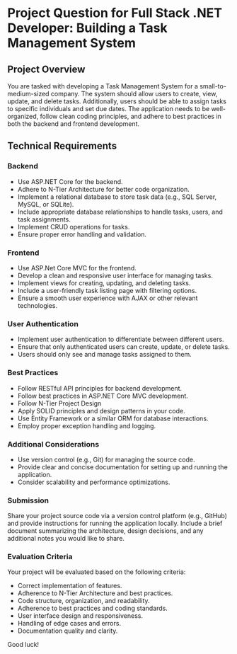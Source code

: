 # Project Question for Full Stack .NET Developer: Building a Task Management System

## Project Overview
You are tasked with developing a Task Management System for a small-to-medium-sized company. The system should allow users to create, view, update, and delete tasks. Additionally, users should be able to assign tasks to specific individuals and set due dates. The application needs to be well-organized, follow clean coding principles, and adhere to best practices in both the backend and frontend development.

## Technical Requirements

### Backend
- Use ASP.NET Core for the backend.
- Adhere to N-Tier Architecture for better code organization.
- Implement a relational database to store task data (e.g., SQL Server, MySQL, or SQLite).
- Include appropriate database relationships to handle tasks, users, and task assignments.
- Implement CRUD operations for tasks.
- Ensure proper error handling and validation.

### Frontend
- Use ASP.Net Core MVC for the frontend.
- Develop a clean and responsive user interface for managing tasks.
- Implement views for creating, updating, and deleting tasks.
- Include a user-friendly task listing page with filtering options.
- Ensure a smooth user experience with AJAX or other relevant technologies.

### User Authentication
- Implement user authentication to differentiate between different users.
- Ensure that only authenticated users can create, update, or delete tasks.
- Users should only see and manage tasks assigned to them.

### Best Practices
- Follow RESTful API principles for backend development.
- Follow best practices in ASP.NET Core MVC development.
- Follow N-Tier Project Design
- Apply SOLID principles and design patterns in your code.
- Use Entity Framework or a similar ORM for database interactions.
- Employ proper exception handling and logging.

### Additional Considerations
- Use version control (e.g., Git) for managing the source code.
- Provide clear and concise documentation for setting up and running the application.
- Consider scalability and performance optimizations.

### Submission
Share your project source code via a version control platform (e.g., GitHub) and provide instructions for running the application locally. Include a brief document summarizing the architecture, design decisions, and any additional notes you would like to share.

### Evaluation Criteria
Your project will be evaluated based on the following criteria:

- Correct implementation of features.
- Adherence to N-Tier Architecture and best practices.
- Code structure, organization, and readability.
- Adherence to best practices and coding standards.
- User interface design and responsiveness.
- Handling of edge cases and errors.
- Documentation quality and clarity.

Good luck!
